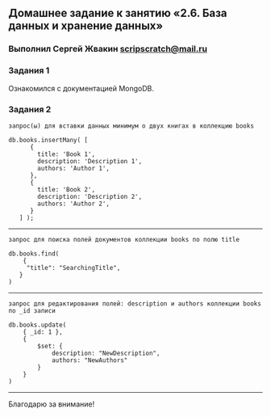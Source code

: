 ## Домашнее задание к занятию «2.6. База данных и хранение данных»

### Выполнил Сергей Жвакин scripscratch@mail.ru

### Задания 1

Ознакомился с документацией MongoDB.

### Задания 2

`запрос(ы) для вставки данных минимум о двух книгах в коллекцию books`

```
db.books.insertMany( [
      {
        title: 'Book 1',
        description: 'Description 1',
        authors: 'Author 1',
      },
      {
        title: 'Book 2',
        description: 'Description 2',
        authors: 'Author 2',
      }
   ] );
```

---

`запрос для поиска полей документов коллекции books по полю title`

```
db.books.find(
    {
     "title": "SearchingTitle",
   }
)
```

---

`запрос для редактирования полей: description и authors коллекции books по _id записи`

```
db.books.update(
    { _id: 1 },
    {
        $set: {
            description: "NewDescription",
            authors: "NewAuthors"
        }
    }
)
```

---

Благодарю за внимание!
